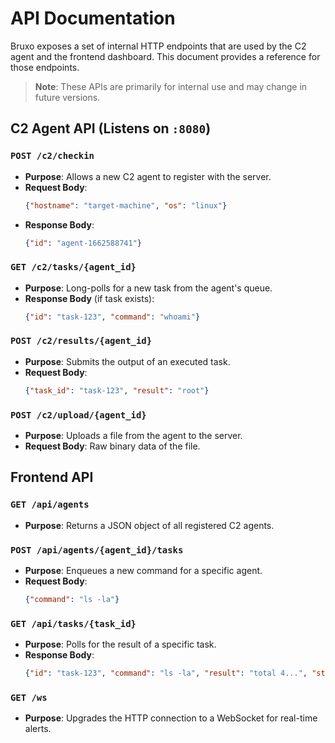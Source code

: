 # API Documentation

Bruxo exposes a set of internal HTTP endpoints that are used by the C2 agent and the frontend dashboard. This document provides a reference for those endpoints.

> **Note**: These APIs are primarily for internal use and may change in future versions.

## C2 Agent API (Listens on `:8080`)

### `POST /c2/checkin`
- **Purpose**: Allows a new C2 agent to register with the server.
- **Request Body**:
  ```json
  {"hostname": "target-machine", "os": "linux"}
  ```
- **Response Body**:
  ```json
  {"id": "agent-1662588741"}
  ```

### `GET /c2/tasks/{agent_id}`
- **Purpose**: Long-polls for a new task from the agent's queue.
- **Response Body** (if task exists):
  ```json
  {"id": "task-123", "command": "whoami"}
  ```

### `POST /c2/results/{agent_id}`
- **Purpose**: Submits the output of an executed task.
- **Request Body**:
  ```json
  {"task_id": "task-123", "result": "root"}
  ```

### `POST /c2/upload/{agent_id}`
- **Purpose**: Uploads a file from the agent to the server.
- **Request Body**: Raw binary data of the file.

## Frontend API

### `GET /api/agents`
- **Purpose**: Returns a JSON object of all registered C2 agents.

### `POST /api/agents/{agent_id}/tasks`
- **Purpose**: Enqueues a new command for a specific agent.
- **Request Body**:
  ```json
  {"command": "ls -la"}
  ```

### `GET /api/tasks/{task_id}`
- **Purpose**: Polls for the result of a specific task.
- **Response Body**:
  ```json
  {"id": "task-123", "command": "ls -la", "result": "total 4...", "status": "completed"}
  ```

### `GET /ws`
- **Purpose**: Upgrades the HTTP connection to a WebSocket for real-time alerts.
